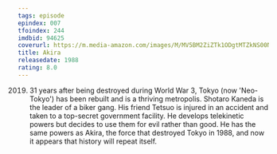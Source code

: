 ```yaml
---
tags: episode
epindex: 007
tfoindex: 244
imdbid: 94625
coverurl: https://m.media-amazon.com/images/M/MV5BM2ZiZTk1ODgtMTZkNS00NTYxLWIxZTUtNWExZGYwZTRjODViXkEyXkFqcGdeQXVyMTE2MzA3MDM@._V1_SY300_CR0,0,202,300_.jpg
title: Akira
releasedate: 1988
rating: 8.0
---
```


2019. 31 years after being destroyed during World War 3, Tokyo (now 'Neo-Tokyo') has been rebuilt and is a thriving metropolis. Shotaro Kaneda is the leader of a biker gang. His friend Tetsuo is injured in an accident and taken to a top-secret government facility. He develops telekinetic powers but decides to use them for evil rather than good. He has the same powers as Akira, the force that destroyed Tokyo in 1988, and now it appears that history will repeat itself.